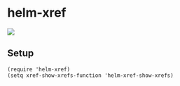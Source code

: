 helm-xref
============

![](https://raw.githubusercontent.com/brotzeitmacher/helm-xref/master/helm-xref.png)

## Setup

    (require 'helm-xref)
    (setq xref-show-xrefs-function 'helm-xref-show-xrefs)
